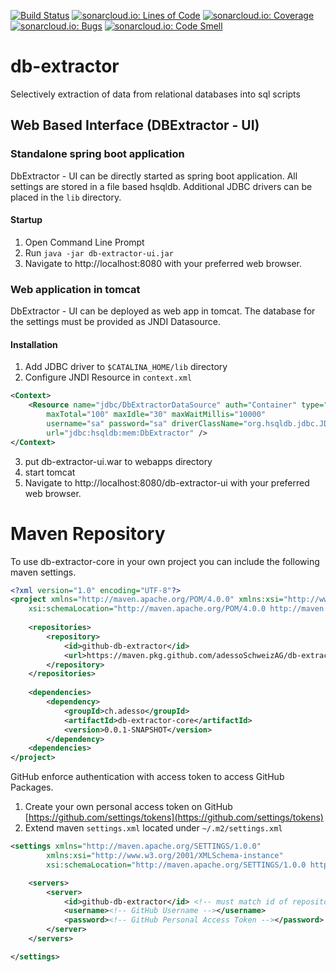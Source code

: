 [![Build Status](https://app.travis-ci.com/adessoSchweizAG/db-extractor.svg?branch=master)](https://app.travis-ci.com/github/adessoSchweizAG/db-extractor)
[![sonarcloud.io: Lines of Code](https://sonarcloud.io/api/project_badges/measure?project=ch.adesso%3Adb-extractor&metric=ncloc)](https://sonarcloud.io/dashboard?id=ch.adesso%3Adb-extractor)
[![sonarcloud.io: Coverage](https://sonarcloud.io/api/project_badges/measure?project=ch.adesso%3Adb-extractor&metric=coverage)](https://sonarcloud.io/dashboard?id=ch.adesso%3Adb-extractor)
[![sonarcloud.io: Bugs](https://sonarcloud.io/api/project_badges/measure?project=ch.adesso%3Adb-extractor&metric=bugs)](https://sonarcloud.io/dashboard?id=ch.adesso%3Adb-extractor)
[![sonarcloud.io: Code Smell](https://sonarcloud.io/api/project_badges/measure?project=ch.adesso%3Adb-extractor&metric=code_smells)](https://sonarcloud.io/dashboard?id=ch.adesso%3Adb-extractor)

# db-extractor
Selectively extraction of data from relational databases into sql scripts


## Web Based Interface (DBExtractor - UI)

### Standalone spring boot application
DbExtractor - UI can be directly started as spring boot application. All settings are stored in a file based hsqldb.
Additional JDBC drivers can be placed in the `lib` directory.

#### Startup
 1. Open Command Line Prompt
 1. Run `java -jar db-extractor-ui.jar`
 1. Navigate to http://localhost:8080 with your preferred web browser.


### Web application in tomcat
DbExtractor - UI can be deployed as web app in tomcat. The database for the settings must be provided as JNDI Datasource.

#### Installation
 1. Add JDBC driver to `$CATALINA_HOME/lib` directory
 1. Configure JNDI Resource in `context.xml`
```xml
<Context>
	<Resource name="jdbc/DbExtractorDataSource" auth="Container" type="javax.sql.DataSource"
		maxTotal="100" maxIdle="30" maxWaitMillis="10000"
		username="sa" password="sa" driverClassName="org.hsqldb.jdbc.JDBCDriver"
		url="jdbc:hsqldb:mem:DbExtractor" />
</Context>
```
 3. put db-extractor-ui.war to webapps directory
 1. start tomcat
 1. Navigate to http://localhost:8080/db-extractor-ui with your preferred web browser.

# Maven Repository
To use db-extractor-core in your own project you can include the following maven settings.

```xml
<?xml version="1.0" encoding="UTF-8"?>
<project xmlns="http://maven.apache.org/POM/4.0.0" xmlns:xsi="http://www.w3.org/2001/XMLSchema-instance"
	xsi:schemaLocation="http://maven.apache.org/POM/4.0.0 http://maven.apache.org/xsd/maven-4.0.0.xsd">
	
	<repositories>
		<repository>
			<id>github-db-extractor</id>
			<url>https://maven.pkg.github.com/adessoSchweizAG/db-extractor</url>
		</repository>
	</repositories>
	
	<dependencies>
		<dependency>
			<groupId>ch.adesso</groupId>
			<artifactId>db-extractor-core</artifactId>
			<version>0.0.1-SNAPSHOT</version>
		</dependency>
	<dependencies>
</project>
```

GitHub enforce authentication with access token to access GitHub Packages.
 1. Create your own personal access token on GitHub [https://github.com/settings/tokens](https://github.com/settings/tokens)
 1. Extend maven `settings.xml` located under `~/.m2/settings.xml`
```xml
<settings xmlns="http://maven.apache.org/SETTINGS/1.0.0"
		xmlns:xsi="http://www.w3.org/2001/XMLSchema-instance"
		xsi:schemaLocation="http://maven.apache.org/SETTINGS/1.0.0 https://maven.apache.org/xsd/settings-1.0.0.xsd">

	<servers>
		<server>
			<id>github-db-extractor</id> <!-- must match id of repository in pom.xml -->
			<username><!-- GitHub Username --></username>
			<password><!-- GitHub Personal Access Token --></password>
		</server>
	</servers>

</settings>
```
